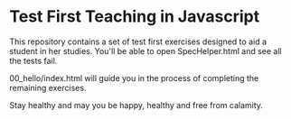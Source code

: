 # Test First Teaching in Javascript


This repository contains a set of test first exercises designed to aid a
student in her studies. You'll be able to open SpecHelper.html and see
all the tests fail. 

00_hello/index.html will guide you in the process of completing the
remaining exercises.

Stay healthy and may you be happy, healthy and free from calamity.

